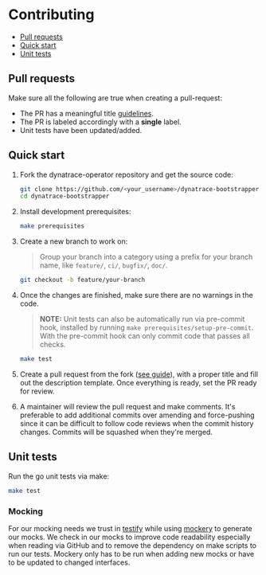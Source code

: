 # Contributing

- [Pull requests](#pull-requests)
- [Quick start](#quick-start)
- [Unit tests](#unit-tests)

## Pull requests

Make sure all the following are true when creating a pull-request:

- The PR has a meaningful title [guidelines](https://github.com/kubernetes/community/blob/master/contributors/guide/pull-requests.md#use-imperative-mood-in-your-commit-message-subject).
- The PR is labeled accordingly with a **single** label.
- Unit tests have been updated/added.

## Quick start

1. Fork the dynatrace-operator repository and get the source code:

    ```sh
    git clone https://github.com/<your_username>/dynatrace-bootstrapper
    cd dynatrace-bootstrapper
    ```

2. Install development prerequisites:

   ```sh
   make prerequisites
   ```

3. Create a new branch to work on:

    > Group your branch into a category using a prefix for your branch name, like `feature/`, `ci/`, `bugfix/`, `doc/`.

   ```sh
   git checkout -b feature/your-branch
   ```

4. Once the changes are finished, make sure there are no warnings in the code.

    > **NOTE:**
    > Unit tests can also be automatically run via pre-commit hook, installed by running `make prerequisites/setup-pre-commit`.
    > With the pre-commit hook can only commit code that passes all checks.

    ```sh
    make test
    ```

5. Create a pull request from the fork ([see guide](https://help.github.com/articles/creating-a-pull-request-from-a-fork/)), with a proper title and fill out the description template. Once everything is ready, set the PR ready for review.

6. A maintainer will review the pull request and make comments. It's preferable to add additional commits over amending and force-pushing since it can be difficult to follow code reviews when the commit history changes. Commits will be squashed when they're merged.

## Unit tests

Run the go unit tests via make:

```sh
make test
```

### Mocking

For our mocking needs we trust in [testify](https://github.com/stretchr/testify) while using [mockery](https://github.com/vektra/mockery) to generate our mocks.
We check in our mocks to improve code readability especially when reading via GitHub and to remove the dependency on make scripts to run our tests.
Mockery only has to be run when adding new mocks or have to be updated to changed interfaces.
